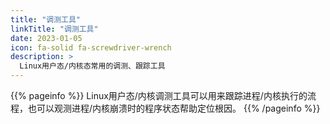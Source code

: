 ```yaml
---
title: "调测工具"
linkTitle: "调测工具"
date: 2023-01-05
icon: fa-solid fa-screwdriver-wrench
description: >
  Linux用户态/内核态常用的调测、跟踪工具
---
```


{{% pageinfo %}}
Linux用户态/内核调测工具可以用来跟踪进程/内核执行的流程，也可以观测进程/内核崩溃时的程序状态帮助定位根因。
{{% /pageinfo %}}
